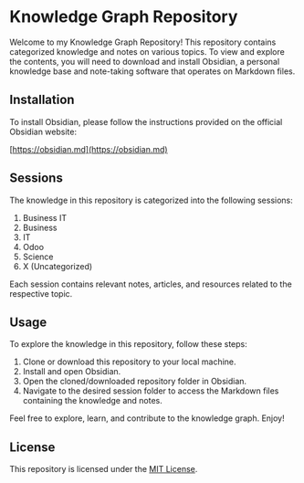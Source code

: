 # Knowledge Graph Repository

Welcome to my Knowledge Graph Repository! This repository contains categorized knowledge and notes on various topics. To view and explore the contents, you will need to download and install Obsidian, a personal knowledge base and note-taking software that operates on Markdown files.

## Installation

To install Obsidian, please follow the instructions provided on the official Obsidian website:

[https://obsidian.md](https://obsidian.md)

## Sessions

The knowledge in this repository is categorized into the following sessions:

1. Business IT
2. Business
3. IT
4. Odoo
5. Science
6. X (Uncategorized)

Each session contains relevant notes, articles, and resources related to the respective topic.

## Usage

To explore the knowledge in this repository, follow these steps:

1. Clone or download this repository to your local machine.
2. Install and open Obsidian.
3. Open the cloned/downloaded repository folder in Obsidian.
4. Navigate to the desired session folder to access the Markdown files containing the knowledge and notes.

Feel free to explore, learn, and contribute to the knowledge graph. Enjoy!

## License

This repository is licensed under the [MIT License](LICENSE).

